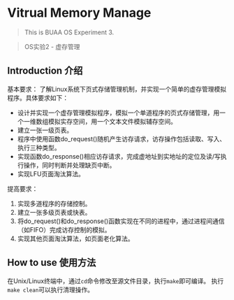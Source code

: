 # Vitrual Memory Manage
> This is BUAA OS Experiment 3. 

> OS实验2 - 虚存管理

## Introduction 介绍
基本要求：
了解Linux系统下页式存储管理机制，并实现一个简单的虚存管理模拟程序。具体要求如下：
* 设计并实现一个虚存管理模拟程序，模拟一个单道程序的页式存储管理，用一个一维数组模拟实存空间，用一个文本文件模拟辅存空间。
* 建立一张一级页表。
* 程序中使用函数do_request()随机产生访存请求，访存操作包括读取、写入、执行三种类型。
* 实现函数do_response()相应访存请求，完成虚地址到实地址的定位及读/写执行操作，同时判断并处理缺页中断。
* 实现LFU页面淘汰算法。

提高要求：

1. 实现多道程序的存储控制。
1. 建立一张多级页表或快表。
1. 将do_request()和do_response()函数实现在不同的进程中，通过进程间通信（如FIFO）完成访存控制的模拟。
1. 实现其他页面淘汰算法，如页面老化算法。

## How to use 使用方法
在Unix/Linux终端中，通过`cd`命令修改至源文件目录，执行`make`即可编译。
执行`make clean`可以执行清理操作。